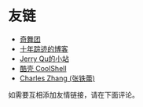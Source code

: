 # 友链

* [奇舞团](https://75team.com/post/list)
* [十年踪迹的博客](https://www.h5jun.com/)
* [Jerry Qu的小站](https://imququ.com/)
* [酷壳 CoolShell](https://coolshell.cn/)
* [Charles Zhang (张铁蕾)](http://zhangtielei.com/)

如需要互相添加友情链接，请在下面评论。

<div id="gitalk-container"></div>
<link rel="stylesheet" href="https://cdn.jsdelivr.net/npm/gitalk@1/dist/gitalk.css">
<script src="https://cdn.jsdelivr.net/npm/gitalk@1/dist/gitalk.min.js"></script>
<script>
    const gitalk = new Gitalk({
    clientID: 'a5d425df08c92b74a417',
    clientSecret: '2c0840d0cb71a72d3ce8094d55094e5c260ffc15',
    repo: 'XiaoliSong.github.io.git_talk',
    owner: 'XiaoliSong',
    admin:  ['XiaoliSong'],
    id: location.pathname,      // Ensure uniqueness and length less than 50
    distractionFreeMode: false  // Facebook-like distraction free mode
    })
    gitalk.render('gitalk-container')
</script>
